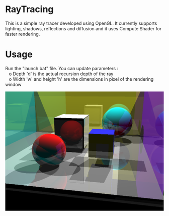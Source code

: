 # RayTracing
This is a simple ray tracer developed using OpenGL. 
It currently supports lighting, shadows, reflections and diffusion and it uses Compute Shader for faster rendering.


# Usage
Run the "launch.bat" file.
You can update parameters :<br/>
&nbsp;&nbsp;&nbsp;o Depth 'd' is the actual recursion depth of the ray<br/>
&nbsp;&nbsp;&nbsp;o Width 'w' and height 'h' are the dimensions in pixel of the rendering window<br/>

![](https://github.com/HoussemRouis/RayTracing/blob/master/Raytracing_Output.PNG?raw=true)
